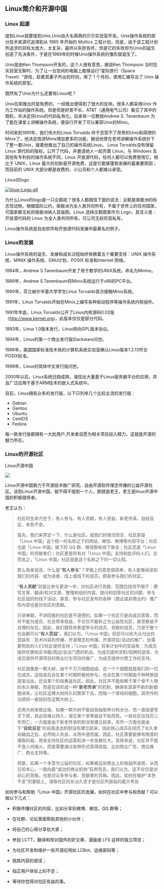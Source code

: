 ## Linux简介和开源中国 

### Linux 起源

提到Linux就要提到Unix,Unix由大名鼎鼎的贝尔实验室开发。Unix操作系统的部分技术来源可追溯到从 1965 年开始的 Multics 工程计划，但是，由于该工程计划所追求的目标太庞大、太复杂，最终以失败告终，但是它的失败却为Unix的诞生创造了先决条件，于是在1969年的时候Unix操作系统的雏形就诞生了。

Unix是由Ken Thompson开发的，这个人很有意思。据说Ken Thompson 当时在实验室无聊时，为了让一台空闲的电脑上能够运行"星际旅行（Space Travel）"游戏，趁着其妻子外出的时间，用了 1 个月的，使用汇编写出了 Unix 操作系统的原型。

既然有了Unix为什么还要有Linux呢？

Unix在刚推出时是免费的，一经推出便得到了很大的反响，很多人都采用Unix 作为工作站的操作系统。但是但是好景不长，AT&T（通用电气公司）看见了其中的商机，并决定将Unix的代码私有化。后来有一位教授Andrew S. Tanenbaum 为了能在课堂上讲解操作系统，便自行开发了可以兼容Unix的Minix。

时间来到1991年，我们伟大的Linus Torvalds 终于忍受不了昂贵的Unix和简陋的Minix了，他决定改进Minix增加更多的功能，据说他曾在老师讲解操作系统抄下了整一套Unix，接着他推出了自己的操作系统Linux。
Linus Torvalds没有保留 Linux 源代码的版权，公开了代码，并邀请他人一起完善 Linux。与 Windows 及其他有专利权的操作系统不同，Linux 开放源代码，任何人都可以免费使用它。相比于 UNIX，Linux 最大的创新是开源免费，这是它能够蓬勃发展的最重要原因；而目前的 UNIX 大部分都是收费的，小公司和个人都难以承受。

Linux的logo

[![linux-Logo.gif](https://i.postimg.cc/Y9gzFsnn/linux-Logo.gif)](https://postimg.cc/BLSF9MGH)

为什么Linux的logo是一只企鹅呢？很多人都相信下面的说法：企鹅是南极洲的标志性动物，根据国际公约，南极洲为全人类共同所有，不属于世界上的任何国家，可国家都无权将南极洲纳入其版图。Linux 选择企鹅图案作为 Logo，其含义是：开放源代码的 Linux 为全人类共同所有，可公司无权将其私有。

Linux操作系统是自由软件和开放源代码发展中最著名的例子。

### Linux的发展

Linux操作系统的诞生、发展和成长过程始终依赖着五个重要支柱：UNIX 操作系统、MINIX 操作系统、GNU计划、POSIX 标准和Internet 网络。

1984年，Andrew S.Tanenbaum开发了用于教学的UNIX系统，命名为Mininx。

1989年，Andrew S.Tanenbaum将Minix系统运行于x86的PC平台。

1990年，芬兰赫尔辛基大学学生Linux Torvalds首次接触Minix系统。

1991年，Linux Torvalds开始在Minix上编写各种驱动程序等操作系统内核组件。

1991年年底，Linux Torvalds公开了Linux内核源码0.02版（http://www.kernel.org)，此版本仅仅是部分代码。

1993年，Linux 1.0版本发行，Linux转向GPL版本协议。

1994年，Linux的第一个商业发行版Slackware问世。

1996年，美国国家标准技术局的计算机系统实验室确认Linux版本1.2.13符合POSIX标准。

1999年，Linux的简体中文发行版问世。

2000年以后，Linux系统日趋成熟，涌现出大量基于Linux服务器平台的应用，并且广泛应用于基于ARM技术的嵌入式系统中。

目前，Linux拥有众多的发行版，以下只列举几个比较主流的发行版：

- Debian
- Gentoo
- Ubuntu
- CentOS
- Fedora

每一款发行版都拥有一大批用户,开发者自愿为相关项目投入精力，这就是开源的魅力所在。

### Linux的开源社区

Linux开源中国

<img src="https://i.postimg.cc/fbs9FRBK/linux.png">

Linux开源中国致力于开源技术推广研究、自由开源软件理念传播的公益开源社区。谈到Linux开源中国，就不得不提到一个人，那就是老王，老王是linux开源中国的积极倡导者。

老王认为：

> 社区的生命力在于，有人参与，有人贡献，有人受益，新老传承，自给自足，本色不变。
>
> 首先，我们来界定一下，什么是社区。就我们的情况而言，社区即是「Linux 中国」这个统一的名称之下的网站、微信、微博等内容平台；社区也是「Linux 中国」旗下的 QQ 群、微信群和线下聚会；社区还是「Linux 中国」的贡献者们；社区更是所有对「Linux 中国」支持和批评的人们。总而言之，「Linux 中国」社区就是这个名称之下的一切认知。
>
> 那么我来说说，什么是“**有人参与**”？字面上的意思很简单，有人能够阅读到我们的内容、成为读者、线上或线下的成员，即是参与我们的社区。
>
> “**有人贡献**”则是比参与更进一步，对社区进行贡献，范围包括但不限于：撰写文章、翻译/校对文章、整理和组织内容、提问和回答社区的问题、参与社区组织的线下活动，甚至，参与社区发布的各种（商业或非商业的）推广性内容也是对社区的贡献。
>
> 只讲奉献，不讲回报的社区是不道德的。如果一个社区只是向成员索取，而并不能为成员、社会带来收益，不仅仅不能称之为公益性社区，甚至都是不合理的存在。因此，我们倡导并希望参与的成员、贡献的成员，乃至于整个社会都可以“**有人受益**”。我们以为，「Linux 中国」目前可以给大众付出的受益有：技术内容的传播、开源理念的传播、开源项目/活动的推广、给需要帮助的人们/社区提供支持；「Linux 中国」将来计划中的受益有：为成员提供优惠购买书籍/周边/会议门票的机会、为成员提供求职/招聘的途径、为成员提供开源项目的商业衍生项目的推广、为成员提供付费工作的支持。
>
> 社区就像是一颗大树，由千千万万细胞组成。这一个个细胞就是我们的一位位成员，这些成员会在某个时期积极地参与，也会在某个时期由于种种原因逐渐淡出，还会某个阶段重返社区。因此，社区并不能依赖于某个骨干人物的永久奉献，而是应该形成一种“**新老传承**”的机制，确保有源源不断的新细胞进来，让社区这棵大树持久的繁荣下去，而每一个曾经的细胞，其所作的功绩将一直铭刻在这颗大树上。
>
> 还用大树来做比喻，如果一颗大树不能自我抽取养分和水分，而一直指望老天下雨，其必将难以持久，或在某个旱季就会干枯而死。一些社区往往历三年而亡，一方面是由于新老传承机制没有建立起来，另外一方面也是由于“**自给自足**”的自我造血机制没有建立起来，因此核心成员在经历了长久单向输血之后，必然陷入贫血，从而中道而废。因此，社区需要能够有限度的谋取利益，用来支持社区的运营和进一步发展壮大。具体来说，社区并不能不食人间烟火，而是需要通过各种形式获得收益，比如商业广告、商业推广、商业支持等。
>
> 但是，如果一个本意为公益的社区，如果被这些商业上的收益所迷惑，从而忘却本心，一路向着“成功的商业机构”狂奔而去，我们以为，这不仅仅是对初心的背叛，也是对众多参与者、贡献者的背叛。因此，如何在维护“本色不变”的基础上，谋取社区的长治久安才是社区所面临的最大考验

如何参与和帮助「Linux 中国」开源社区的发展，如何在社区中参与和贡献？可以做以下几点：

- 积极传播社区的内容，比如分享到微博、微信、QQ 群等；
- 在社群、论坛里面帮助其他的小伙伴；
- 将自己的心得分享给大家；
- 参加 LCTT，翻译和校对国外的好文章、漫画或 LFS 这样的独立项目；
- 为社区开发和维护一些开源应用如 LCBot、运维密码等；
- 挑挑内容的错误；
- 指正用户体验上的不足；

- 等待你觉得对社区有益的事。